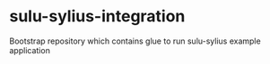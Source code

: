 # sulu-sylius-integration
Bootstrap repository which contains glue to run sulu-sylius example application
